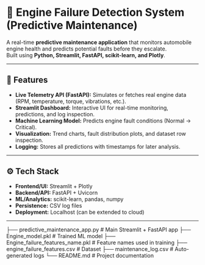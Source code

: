 # 🚗 Engine Failure Detection System (Predictive Maintenance)

A real-time **predictive maintenance application** that monitors automobile engine health and predicts potential faults before they escalate.  
Built using **Python, Streamlit, FastAPI, scikit-learn, and Plotly**.

---

## 📌 Features
- **Live Telemetry API (FastAPI):** Simulates or fetches real engine data (RPM, temperature, torque, vibrations, etc.).  
- **Streamlit Dashboard:** Interactive UI for real-time monitoring, predictions, and log inspection.  
- **Machine Learning Model:** Predicts engine fault conditions (Normal → Critical).  
- **Visualization:** Trend charts, fault distribution plots, and dataset row inspection.  
- **Logging:** Stores all predictions with timestamps for later analysis.  

---

## ⚙️ Tech Stack
- **Frontend/UI:** Streamlit + Plotly  
- **Backend/API:** FastAPI + Uvicorn  
- **ML/Analytics:** scikit-learn, pandas, numpy  
- **Persistence:** CSV log files  
- **Deployment:** Localhost (can be extended to cloud)  

---

├── predictive_maintenance_app.py    # Main Streamlit + FastAPI app
├── Engine_model.pkl                 # Trained ML model
├── Engine_failure_features_name.pkl # Feature names used in training
├── engine_failure_features.csv      # Dataset
├── maintenance_log.csv              # Auto-generated logs
└── README.md                        # Project documentation
